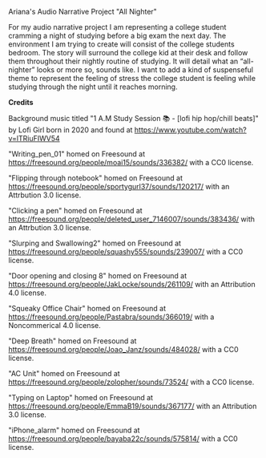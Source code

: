 Ariana's Audio Narrative Project "All Nighter"

For my audio narrative project I am representing a college student cramming a night of studying before a big exam the next day. The environment I am trying to create will consist of the college students bedroom. The story will surround the college kid at their desk and follow them throughout their nightly routine of studying. It will detail what an “all-nighter” looks or more so, sounds like. I want to add a kind of suspenseful theme to represent the feeling of stress the college student is feeling while studying through the night until it reaches morning.

**Credits**

Background music titled "1 A.M Study Session 📚 - [lofi hip hop/chill beats]" by Lofi Girl born in 2020 and found at  https://www.youtube.com/watch?v=lTRiuFIWV54

"Writing_pen_01" homed on Freesound at https://freesound.org/people/moai15/sounds/336382/ with a CC0 license.

"Flipping through notebook" homed on Freesound at https://freesound.org/people/sportygurl37/sounds/120217/ with an Attrbution 3.0 license. 

"Clicking a pen" homed on Freesound at  https://freesound.org/people/deleted_user_7146007/sounds/383436/ with an Attrbution 3.0 license. 

"Slurping and Swallowing2" homed on Freesound at https://freesound.org/people/squashy555/sounds/239007/ with a CC0 license. 

"Door opening and closing 8" homed on Freesound at  https://freesound.org/people/JakLocke/sounds/261109/ with an Attribution 4.0 license. 

"Squeaky Office Chair" homed on Freesound at  https://freesound.org/people/Pastabra/sounds/366019/ with a Noncommerical 4.0 license.

"Deep Breath" homed on Freesound at  https://freesound.org/people/Joao_Janz/sounds/484028/ with a CC0 license. 

"AC Unit" homed on Freesound at https://freesound.org/people/zolopher/sounds/73524/ with a CC0 license. 

"Typing on Laptop" homed on Freesound at  https://freesound.org/people/EmmaB19/sounds/367177/ with an Attribution 3.0 license. 

"iPhone_alarm" homed on Freesound at  https://freesound.org/people/bayaba22c/sounds/575814/ with a CC0 license.
